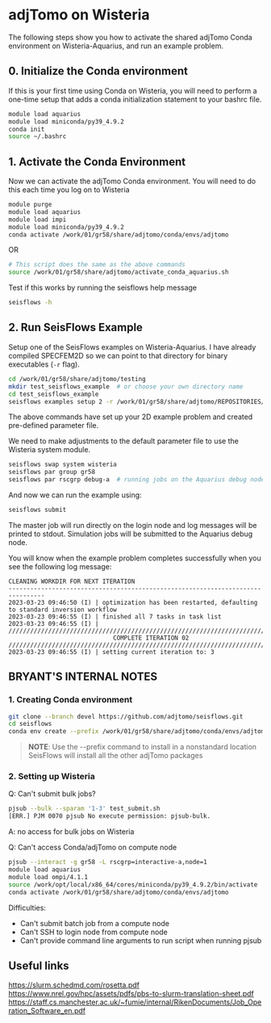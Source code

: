 # adjTomo on Wisteria

The following steps show you how to activate the shared adjTomo Conda
environment on Wisteria-Aquarius, and run an example problem.

## 0. Initialize the Conda environment

If this is your first time using Conda on Wisteria, you will need to 
perform a one-time setup that adds a conda initialization statement
to your bashrc file.

```bash
module load aquarius
module load miniconda/py39_4.9.2
conda init 
source ~/.bashrc 
```

## 1. Activate the Conda Environment

Now we can activate the adjTomo Conda environment. You will need to 
do this each time you log on to Wisteria

```bash
module purge
module load aquarius
module load impi
module load miniconda/py39_4.9.2
conda activate /work/01/gr58/share/adjtomo/conda/envs/adjtomo
```

OR 

```bash
# This script does the same as the above commands
source /work/01/gr58/share/adjtomo/activate_conda_aquarius.sh
```

Test if this works by running the seisflows help message

```bash
seisflows -h
```

## 2. Run SeisFlows Example

Setup one of the SeisFlows examples on Wisteria-Aquarius. I have already compiled
SPECFEM2D so we can point to that directory for binary executables (`-r` flag).

```bash
cd /work/01/gr58/share/adjtomo/testing
mkdir test_seisflows_example  # or choose your own directory name
cd test_seisflows_example
seisflows examples setup 2 -r /work/01/gr58/share/adjtomo/REPOSITORIES/specfem2d
```

The above commands have set up your 2D example problem and created pre-defined
parameter file. 

We need to make adjustments to the default parameter file to use the Wisteria 
system module.

```bash
seisflows swap system wisteria
seisflows par group gr58
seisflows par rscgrp debug-a  # running jobs on the Aquarius debug node
```

And now we can run the example using:

```bash
seisflows submit
```

The master job will run directly on the login node and log messages will be 
printed to stdout. Simulation jobs will be submitted to the Aquarius debug
node.

You will know when the example problem completes successfully when you
see the following log message:

```
CLEANING WORKDIR FOR NEXT ITERATION
--------------------------------------------------------------------------------
2023-03-23 09:46:50 (I) | optimization has been restarted, defaulting to standard inversion workflow
2023-03-23 09:46:55 (I) | finished all 7 tasks in task list
2023-03-23 09:46:55 (I) | 
////////////////////////////////////////////////////////////////////////////////
                             COMPLETE ITERATION 02                              
////////////////////////////////////////////////////////////////////////////////
2023-03-23 09:46:55 (I) | setting current iteration to: 3
```

## BRYANT'S INTERNAL NOTES

### 1. Creating Conda environment 

```bash
git clone --branch devel https://github.com/adjtomo/seisflows.git
cd seisflows
conda env create --prefix /work/01/gr58/share/adjtomo/conda/envs/adjtomo -f environment.yml
```

> __NOTE__: Use the --prefix command to install in a nonstandard location 
  SeisFlows will install all the other adjTomo packages

### 2. Setting up Wisteria

Q: Can't submit bulk jobs?

```bash
pjsub --bulk --sparam '1-3' test_submit.sh   
[ERR.] PJM 0070 pjsub No execute permission: pjsub-bulk.
```

A: no access for bulk jobs on Wisteria

Q: Can't access Conda/adjTomo on compute node
```bash
pjsub --interact -g gr58 -L rscgrp=interactive-a,node=1
module load aquarius
module load ompi/4.1.1
source /work/opt/local/x86_64/cores/miniconda/py39_4.9.2/bin/activate
conda activate /work/01/gr58/share/adjtomo/conda/envs/adjtomo
```

Difficulties:
- Can't submit batch job from a compute node
- Can't SSH to login node from compute node
- Can't provide command line arguments to run script when running pjsub


## Useful links
https://slurm.schedmd.com/rosetta.pdf
https://www.nrel.gov/hpc/assets/pdfs/pbs-to-slurm-translation-sheet.pdf
https://staff.cs.manchester.ac.uk/~fumie/internal/RikenDocuments/Job_Operation_Software_en.pdf
